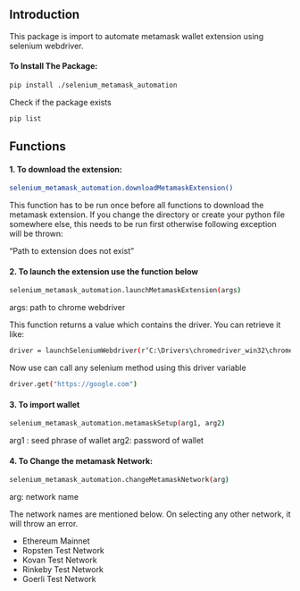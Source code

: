 
## Introduction
This package is import to automate metamask wallet extension using selenium webdriver. 

#### To Install The Package:



```sh
pip install ./selenium_metamask_automation
```
Check if the package exists
```sh
pip list
```

## Functions

#### 1. To download the extension:

```sh
selenium_metamask_automation.downloadMetamaskExtension()
```
This function has to be run once before all functions to download the metamask extension. If you change the directory or create your python file somewhere else, this needs to be run first otherwise following exception will be thrown:

“Path to extension does not exist”

#### 2. To launch the extension use the function below
```sh
selenium_metamask_automation.launchMetamaskExtension(args)
```
args: path to chrome webdriver



This function returns a value which contains the driver. You can retrieve it like:
```sh
driver = launchSeleniumWebdriver(r‘C:\Drivers\chromedriver_win32\chromedriver.exe’)
```

Now use can call any selenium method using this driver variable
```sh
driver.get("https://google.com")
```
#### 3. To import wallet
```sh
selenium_metamask_automation.metamaskSetup(arg1, arg2)
```
arg1 : seed phrase of wallet
arg2: password of wallet


#### 4. To Change the metamask Network:
```sh
selenium_metamask_automation.changeMetamaskNetwork(arg)
```

arg: network name

The network names are mentioned below. On selecting any other network, it will throw an error.

- Ethereum Mainnet
- Ropsten Test Network
- Kovan Test Network
- Rinkeby Test Network
- Goerli Test Network


